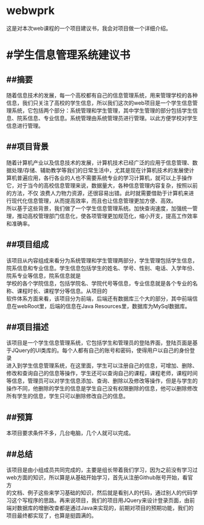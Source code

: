 # webwprk
这是对本次web课程的一个项目建议书，我会对项目做一个详细介绍。

#学生信息管理系统建议书
=====

##摘要
----------------------
随着信息技术的发展，每一个高校都有自己的信息管理系统，用来管理学校的各种信息，我们只关注了高校的学生信息，所以我们这次的web项目是一个学生信息管理系统，它包括两个部分：系统管理和学生管理，其中学生管理的部分包括学生信息、院系信息、专业信息。系统管理由系统管理员进行管理。以此方便学校对学生信息进行管理。
  
##项目背景
----------------------
随着计算机产业以及信息技术的发展，计算机技术已经广泛的应用于信息管理、数据处理/存储、辅助教学等我们的日常生活中，尤其是现在计算机技术的发展使计算机普遍应用，各行各业的人也不需要系统专业的学习计算机，就可以上手操作它，对于当今的高校信息管理来说，数据量大，各种信息管理内容复杂，按照以前的方法，不仅  浪费人力物力资源，还很容易出错。此时就需要借助于计算机来进行现代化信息管理，从而提高效率，而且也让信息管理更加方便、高效。<br>
所以基于这些背景，我们做了一个学生信息管理系统。加快查询速度，加强统一管理，推动高校管理部门信息化，使各项管理更加规范化，缩小开支，提高工作效率和准确率。<br>
  
##项目组成
---------------------------
该项目从内容组成来看分为系统管理和学生管理两部分，学生管理包括学生信息，院系信息和专业信息。学生信息包括学生的姓名、学号、性别、电话、入学年份、<br>
院系专业等信息，院系信息就是<br>学校的各个学院信息，包括学院名、学院代号等信息，专业信息就是各个专业的名称、课程时长、课程学分等信息。从项目的<br>
软件体系方面来看，该项目分为前端，后端还有数据库三个大的部分，其中前端信息在webRoot里，后端的信息在Java Resources里，数据库为MySql数据库。<br>

##项目描述
-----------------------
该项目是一个学生信息管理系统，它包括学生和管理员的登陆界面，登陆页面是基于JQuery的UI类库的。每个人都有自己的账号和密码，使得用户以自己的身份登录<br>
进入到学生信息管理系统，在这里面，学生可以注册自己的信息，可增加、删除、修改和查询自己的信息等操作，学生还可以查询自己的课程，课程老师，课程时间<br>
等信息，管理员可以对学生信息添加、查询、删除以及修改等操作，但是与学生的操作不同，他删除的学生的信息是学生自己没有权限删除的信息，他可以删除修改<br>
所有学生的信息，学生只可以删除修改自己的信息。

##预算
------
本项目要求条件不多，几台电脑，几个人就可以完成。<br>

##总结
-------
该项目是由小组成员共同完成的，主要是组长带着我们学习，因为之前没有学习过web方面的知识，所以算是从基础开始学习，首先从注册Github账号开始，看官方<br>
的文档、例子这些来学习基础的知识，然后就是看别人的代码，通过别人的代码学习这个写程序的思路。再来说项目，我们的项目用JQuery来设计登录页面，由前<br>
端对数据库的增删改查都是通过Java来实现的，前期对项目的预期功能，我们的项目最终都实现了，也算是挺圆满的。<br>
  
